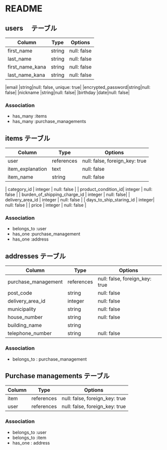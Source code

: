 # README

## users 　テーブル

|Column            |Type   |Options    |
|------------------|-------|-----------|
|first_name              |string|null: false|
|last_name              |string|null: false|
|first_name_kana     |string|null: false|
|last_name_kana |string|null: false|

|email             |string|null: false, unique: true|
|encrypted_password|string|null: false|
|nickname          |string|null: false|
|birthday          |date|null: false|


### Association

 - has_many :items
 - has_many :purchase_managements
 

 ## items テーブル

| Column   | Type      | Options     |
| ---------| --------- | ----------- |
| user             | references | null: false, foreign_key: true  |
| item_explanation       | text      | null: false |
| item_name        | string    | null: false |

| category_id      | integer  | null: false |
| product_condition_id| integer   | null: false |
| burden_of_shipping_charge_id   | integer    | null: false|
| delivery_area_id        | integer | null: false |
| days_to_ship_staring_id | integer| null: false |
| price                | integer | null: false |

### Association

 - belongs_to :user
 - has_one :purchase_management
 - has_one :address
 

 ## addresses テーブル

| Column   | Type      | Options     |
| ---------| --------- | ----------- |
|purchase_management|references | null: false, foreign_key: true  |
| post_code        | string | null: false |
| delivery_area_id | integer| null: false |
| municipality     | string | null: false |
| house_number     | string | null: false |
| building_name    | string |
| telephone_number | string | null: false |

### Association

- belongs_to  : purchase_management


 ## Purchase managements テーブル

| Column   | Type      | Options     |
| ---------| --------- | ----------- |
| item    | references | null: false, foreign_key: true |
| user    | references | null: false, foreign_key: true |


### Association

 - belongs_to :user
 - belongs_to :item
 - has_one : address

